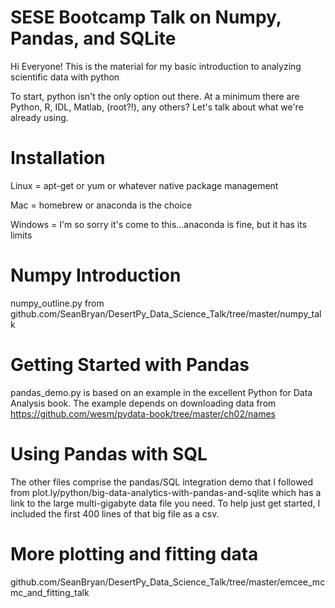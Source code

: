 # SESE Bootcamp Talk on Numpy, Pandas, and SQLite

Hi Everyone! This is the material for my basic introduction to analyzing scientific data with python

To start, python isn't the only option out there. At a minimum there are Python, R, IDL, Matlab, (root?!), any others? Let's talk about what we're already using.

# Installation

Linux = apt-get or yum or whatever native package management

Mac = homebrew or anaconda is the choice

Windows = I'm so sorry it's come to this...anaconda is fine, but it has its limits


# Numpy Introduction
numpy_outline.py from github.com/SeanBryan/DesertPy_Data_Science_Talk/tree/master/numpy_talk

# Getting Started with Pandas

pandas_demo.py is based on an example in the excellent Python for Data Analysis book. The example depends on downloading data from https://github.com/wesm/pydata-book/tree/master/ch02/names

# Using Pandas with SQL

The other files comprise the pandas/SQL integration demo that I followed from plot.ly/python/big-data-analytics-with-pandas-and-sqlite which has a link to the large multi-gigabyte data file you need. To help just get started, I included the first 400 lines of that big file as a csv.

# More plotting and fitting data
github.com/SeanBryan/DesertPy_Data_Science_Talk/tree/master/emcee_mcmc_and_fitting_talk
